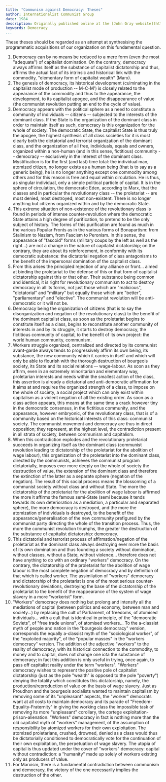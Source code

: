 ```yaml
---
title: "Communism against Democracy: Theses"
author: Internationalist Communist Group
date: 1984
description: Originally published online at the [John Gray website](https://web.archive.org/web/20091027060026/https://www.geocities.com/~johngray/gcitheses.htm) with a note that "these theses were first published in February 1984 in issue 19 of Le Communiste the french language journal of the Internationalist Communist Group. This translation has not been made by them."
keywords: Democracy
...
```


These theses should be regarded as an attempt at synthesising the
programmatic acquisitions of our organization on this fundamental
question.

1. Democracy can by no means be reduced to a mere form (even the most
   "adequate") of capitalist domination. On the contrary, democracy
   always affirms itself as the substance of capitalist dictatorship and
   thus, affirms the actual fact of its intrinsic and historical link
   with the commodity, "elementary form of capitalist wealth" (Marx).
2. The genesis of democracy, its historical development (culminating in
   the capitalist mode of production -- M-C-M') is closely related to
   the appearance of the commodity and thus to the appearance, the
   development, to its capitalist apogee, and the disappearance of value
   (the communist revolution putting an end to the cycle of value).
3. Democracy appears with the political sphere as a need to constitute a
   community of individuals -- citizens -- subjected to the interests of
   the dominant class. If the State is the organization of the dominant
   class in order to maintain itself as such, democracy is this
   organization for the whole of society. The democratic State, the
   capitalist State is thus truly the apogee, the highest synthesis of
   all class societies for it is most clearly both the dictatorial and
   terrorist organization of the dominant class, and the organization of
   all free, individuals, equals and owners, organized within a
   non-human (and in this sense, fictitious) community -- democracy --
   exclusively in the interest of the dominant class. Mystification is
   for the first (and last) time total: the individual man, atomized
   citizen, no longer exists as a human being (that is to say as a
   generic being), he is no longer anything except one commodity among
   others and for this reason is free and equal within circulation. He
   is thus, as singular individual, only a simple political particle of
   capital. It is in the sphere of circulation, the democratic Eden,
   according to Marx, that the classes and in particular the
   revolutionary class -- the proletariat -- are most denied, most
   destroyed, most non-existent. There is no longer anything but
   citizens organized within and by the democratic State.
4. This extreme situation of non-existence of the revolutionary class is
   found in periods of intense counter-revolution where the democratic
   State attains a high degree of purification, to pretend to be the
   only subject of history. The forms of this purification are found as
   much in the various Popular Fronts as in the various forms of
   Bonapartism: from Stalinism to Nazism, from Fascism to Peronism. In
   this sense, the appearance of "fascoid" forms (military coups by the
   left as well as the right...) are not a change in the nature of
   capitalist dictatorship; on the contrary, they are about its
   reinforcement, in conformity with its democratic substance: the
   dictatorial negation of class antagonisms to the benefit of the
   impersonal domination of the capitalist class.
5. From this arises the principled rejection of any alliance or front...
   aimed at binding the proletariat to the defense of this or that form
   of capitalist dictatorship against this or that other. Their
   substance being common and identical, it is right for revolutionary
   communism to act to destroy democracy in all its forms, not just
   those which are "malicious", "dictatorial" and "military" but equally
   those which are "better", "parliamentary" and "elective". The
   communist revolution will be anti-democratic or it will not be.
6. Democracy being the organization of citizens (that is to say the
   disorganization and negation of the revolutionary class) to the
   benefit of the dominant capitalist class, as soon as the proletariat
   begins to constitute itself as a class, begins to reconstitute
   another community of interests in and by its struggle, it starts to
   destroy democracy, the fictitious community of capital, to the
   benefit of its own project: the world human community, communism.
7. Workers struggle organized, centralized and directed by its communist
   avant-garde always tends to progressively affirm its own being, its
   substance, the new community which it carries in itself and which
   will only be able to flourish with the thorough destruction of
   bourgeois society, its State and its social relations -- wage-labour.
   As soon as they affirm, even in an extremely minoritarian and
   elementary way, proletarian interests and needs within the smallest
   action of the class, this assertion is already a dictatorial and
   anti-democratic affirmation for it aims at and requires the organized
   strength of a class, to impose on the whole of society, a social
   project which can only exist within capitalism as a violent negation
   of all the existing order. As soon as a class action appears, this
   means at the same time a crack however tiny in the democratic
   consensus, in the fictitious community, and the appearance, however
   embryonic, of the revolutionary class, that is of a community based
   on the historical interests of this class: communist society. The
   communist movement and democracy are thus in direct opposition; they
   represent, at the highest level, the contradiction present in all
   strata of society, between communism and capitalism.
8. When this contradiction explodes and the revolutionary proletariat
   succeeds in organizing itself as the dominant class (communist
   revolution leading to dictatorship of the proletariat for the
   abolition of wage labour), this organization of the proletariat into
   the dominant class, directed by the communists, achieves the
   communist program dictatorially, imposes ever more deeply on the
   whole of society the destruction of value, the extension of the
   dominant class and therefore the extinction of the latter as a
   separate sphere (negation of the negation). The result of this social
   process means the blossoming of a communist society without class and
   without State. The more the dictatorship of the proletariat for the
   abolition of wage labour is affirmed the more it affirms the famous
   semi-State (semi because it tends towards its own deterioration as a
   mediation, a particular and separated sphere), the more democracy is
   destroyed, and the more the atomization of individuals is destroyed,
   to the benefit of the appearance/generalisation of the new community
   prefigured by the communist party directing the whole of the
   transition process. Thus, the more the communist revolution triumphs,
   the greater the destruction of the substance of capitalist
   dictatorship: democracy.
9. This dictatorial and terrorist process of affirmation/negation of the
   proletariat as the dominant class always destroying ever more the
   basis of its own domination and thus founding a society without
   domination, without classes, without a State, without violence...
   therefore does not have anything to do with an ordinary "workers"
   democracy. On the contrary, the dictatorship of the proletariat for
   the abolition of wage labour is the most complete negation of
   democracy and by definition of that which is called worker. The
   assimilation of "workers" democracy and dictatorship of the
   proletariat is one of the most serious counter-revolutionary
   deviations, destroying the base of the dictatorship of the
   proletariat to the benefit of the reappearance of the system of wage
   slavery in a more "workerist" form.
10. "Workers" democracy does nothing but prolong and intensify all the
    mediations of capital (between politics and economy, between man and
    society...) by replacing the cult of Parliament, of freedoms, of
    atomised individuals... with a cult that is identical in principle,
    of the "democratic Soviets", of "free trade unions", of atomised
    workers... To the a-classist myth of people and nation in the
    "bourgeois democracy" version, corresponds the equally a-classist
    myth of the "sociological worker", of the "exploited majority", of
    the "popular masses" in the "workers democracy" version. The
    addition of the adjective "workers" to the reality of democracy,
    with its historical connection to the commodity, to money and to
    capital, does not change one iota the substance of democracy; in
    fact this addition is only useful in trying, once again, to pass off
    capitalist reality under the term "workers". "Workers" democracy
    wishes to represent the positive pole of capitalist dictatorship
    (just as the pole "wealth" is opposed to the pole "poverty") denying
    the totality which constitutes this dictatorship, namely, the
    production/reproduction of value on the basis of wage slavery. Just
    as Proudhon and the bourgeois socialists wanted to maintain
    capitalism by removing some of its "unpleasant" aspects, the
    "worker" democrats want at all costs to maintain democracy and its
    parade of "Freedom-Equality-Fraternity" in giving the working class
    the impossible task of removing its more "unpleasant" corollary, the
    cortege exploitation-prison-alienation. "Workers" democracy in fact
    is nothing more than the old capitalist myth of "workers"
    management, of the assumption of responsibility by atomized workers
    for their own exploitation. The atomized proletarians, crushed,
    drowned, denied as a class would thus be dictatorially conditioned
    to democratically vote for the continuation of their own
    exploitation, the perpetuation of wage slavery. The utopia of
    capital is thus updated under the cover of "workers" democracy:
    capital without contradiction: a "humanity" made up solely of
    workers existing only as producers of value.
11. For Marxism, there is a fundamental contradiction between communism
    and democracy, the victory of the one necessarily implies the
    destruction of the other.
